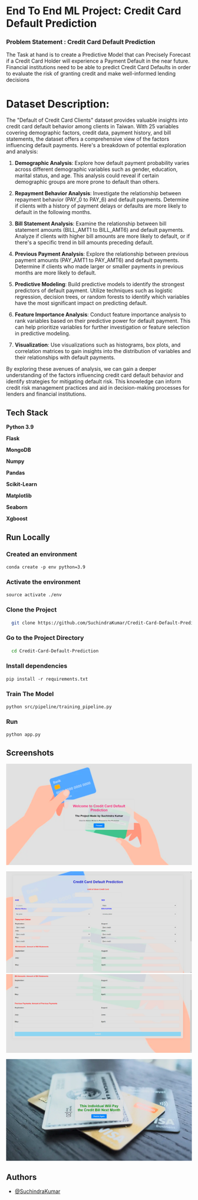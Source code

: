 # End To End ML Project: Credit Card Default Prediction

### Problem Statement : Credit Card Default Prediction

The Task at hand is to create a Predictive Model that can Precisely Forecast if a Credit Card Holder will experience a Payment Default in the near future. Financial institutions need to be able to predict Credit Card Defaults in order to evaluate the risk of granting credit and make well-informed lending decisions

# Dataset Description:
The "Default of Credit Card Clients" dataset provides valuable insights into credit card default behavior among clients in Taiwan. With 25 variables covering demographic factors, credit data, payment history, and bill statements, the dataset offers a comprehensive view of the factors influencing default payments. Here's a breakdown of potential exploration and analysis:

1. **Demographic Analysis**: Explore how default payment probability varies across different demographic variables such as gender, education, marital status, and age. This analysis could reveal if certain demographic groups are more prone to default than others.

2. **Repayment Behavior Analysis**: Investigate the relationship between repayment behavior (PAY_0 to PAY_6) and default payments. Determine if clients with a history of payment delays or defaults are more likely to default in the following months.

3. **Bill Statement Analysis**: Examine the relationship between bill statement amounts (BILL_AMT1 to BILL_AMT6) and default payments. Analyze if clients with higher bill amounts are more likely to default, or if there's a specific trend in bill amounts preceding default.

4. **Previous Payment Analysis**: Explore the relationship between previous payment amounts (PAY_AMT1 to PAY_AMT6) and default payments. Determine if clients who made larger or smaller payments in previous months are more likely to default.

5. **Predictive Modeling**: Build predictive models to identify the strongest predictors of default payment. Utilize techniques such as logistic regression, decision trees, or random forests to identify which variables have the most significant impact on predicting default.

6. **Feature Importance Analysis**: Conduct feature importance analysis to rank variables based on their predictive power for default payment. This can help prioritize variables for further investigation or feature selection in predictive modeling.

7. **Visualization**: Use visualizations such as histograms, box plots, and correlation matrices to gain insights into the distribution of variables and their relationships with default payments.

By exploring these avenues of analysis, we can gain a deeper understanding of the factors influencing credit card default behavior and identify strategies for mitigating default risk. This knowledge can inform credit risk management practices and aid in decision-making processes for lenders and financial institutions.


## Tech Stack

**Python 3.9**

**Flask**

**MongoDB**

**Numpy**

**Pandas**

**Scikit-Learn**

**Matplotlib**

**Seaborn**

**Xgboost**


## Run Locally

### Created an environment

```
conda create -p env python=3.9
```
### Activate the environment

```
source activate ./env
```

### Clone the Project

```bash
  git clone https://github.com/SuchindraKumar/Credit-Card-Default-Prediction.git
```

### Go to the Project Directory

```bash
  cd Credit-Card-Default-Prediction
```

### Install dependencies

```
pip install -r requirements.txt
```
### Train The Model
```
python src/pipeline/training_pipeline.py
```

### Run

```
python app.py
```







## Screenshots

![App Screenshot](https://github.com/SuchindraKumar/Credit-Card-Default-Prediction/blob/main/images/Home_Page.png)

![App Screenshot](https://github.com/SuchindraKumar/Credit-Card-Default-Prediction/blob/main/images/Prediction_Form_1.png)
![App Screenshot](https://github.com/SuchindraKumar/Credit-Card-Default-Prediction/blob/main/images/Prediction_Form_2.png)

![App Screenshot](https://github.com/SuchindraKumar/Credit-Card-Default-Prediction/blob/main/images/prediction_result.png)



## Authors

- [@SuchindraKumar](https://github.com/SuchindraKumar)
